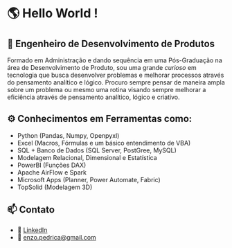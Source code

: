 # 🌎 Hello World !

## 🧠 Engenheiro de Desenvolvimento de Produtos
Formado em Administração e dando sequência em uma Pós-Graduação na área de Desenvolvimento de Produto, sou uma grande *curioso* em tecnologia que busca desenvolver problemas e melhorar processos através do pensamento analítico e lógico. Procuro sempre pensar de maneira ampla sobre um problema ou mesmo uma rotina visando sempre melhorar a eficiência através de pensamento analítico, lógico e criativo.

## ⚙️ Conhecimentos em Ferramentas como:
- Python (Pandas, Numpy, Openpyxl)
- Excel (Macros, Fórmulas e um básico entendimento de VBA)
- SQL + Banco de Dados (SQL Server, PostGree, MySQL)
- Modelagem Relacional, Dimensional e Estatística
- PowerBI (Funções DAX)
- Apache AirFlow e Spark
- Microsoft Apps (Planner, Power Automate, Fabric)
- TopSolid (Modelagem 3D)

## 📫 Contato
- 💼 [LinkedIn](https://www.linkedin.com/in/enzo-koyano-pedriça/)
- 📧 enzo.pedrica@gmail.com
